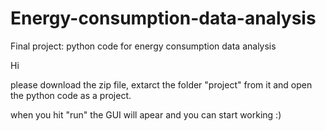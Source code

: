 # Energy-consumption-data-analysis
Final project: python code for energy consumption data analysis

Hi

please download the zip file, extarct the folder "project" from it and open the python code as a project.

when you hit "run" the GUI will apear and you can start working :)
